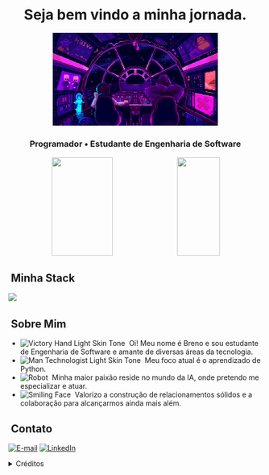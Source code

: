 <h1 align="center">
  Seja bem vindo a minha jornada.
</h1>

<div align="center">
  <!--<img height="350em" src="https://user-images.githubusercontent.com/86995782/142670003-04a3bfd4-4dcf-421a-854f-dcdb3931bddb.gif"/>-->
  <img width="65%" src="assets/banner-solo.gif"/>
</div>

<h3 align="center">
  Programador • Estudante de Engenharia de Software
</h3>

<div align="center">
  
  <img width="49%" height="195px" src="https://github-readme-stats.vercel.app/api?username=breno-ceribeli&show_icons=true&count_private=true&title_color=80F7D4&icon_color=9d00ff&text_color=c9d1d9&bg_color=0d1117&border_color=fff0" />
  <img width="41%" height="195px" src="https://github-readme-stats.vercel.app/api/top-langs/?username=breno-ceribeli&layout=compact&title_color=80F7D4&text_color=fff&bg_color=0d1117&border_color=fff0" />
  
</div>


## &nbsp;Minha Stack

<img src="https://skillicons.dev/icons?i=vscode,html,css,js,py,git,github&theme=dark"/>

## &nbsp;Sobre Mim

- <img src="https://raw.githubusercontent.com/Tarikul-Islam-Anik/Animated-Fluent-Emojis/master/Emojis/Hand%20gestures/Victory%20Hand%20Light%20Skin%20Tone.png" alt="Victory Hand Light Skin Tone" width="25" height="25" /> &nbsp;Oi! Meu nome é Breno e sou estudante de Engenharia de Software e amante de diversas áreas da tecnologia. <br>
- <img src="https://raw.githubusercontent.com/Tarikul-Islam-Anik/Animated-Fluent-Emojis/master/Emojis/People%20with%20professions/Man%20Technologist%20Light%20Skin%20Tone.png" alt="Man Technologist Light Skin Tone" width="25" height="25" /> &nbsp;Meu foco atual é o aprendizado de Python. <br>
- <img src="https://raw.githubusercontent.com/Tarikul-Islam-Anik/Animated-Fluent-Emojis/master/Emojis/Smilies/Robot.png" alt="Robot" width="25" height="25" /> &nbsp;Minha maior paixão reside no mundo da IA, onde pretendo me especializar e atuar. <br>
- <img src="https://raw.githubusercontent.com/Tarikul-Islam-Anik/Animated-Fluent-Emojis/master/Emojis/Smilies/Smiling%20Face.png" alt="Smiling Face" width="25" height="25" /> &nbsp;Valorizo a construção de relacionamentos sólidos e a colaboração para alcançarmos ainda mais além.


## &nbsp;Contato

<div align="left">
<p>
<a href="mailto:ceribelibreno@gmail.com"><img src="https://img.shields.io/badge/-email-020114?style=for-the-badge&amp;logo=gmail&amp;logoColor=6ED2B6&amp;color:FFF" alt="E-mail"></a>
<a href="https://www.linkedin.com/in/breno-fernandes-ceribeli"><img src="https://img.shields.io/badge/-LinkedIn-020114?style=for-the-badge&amp;logo=linkedin&amp;logoColor=6ED2B6&amp;color:FFF" alt="LinkedIn"></a>
</p>
</div>

<details align="left">
  <summary>Créditos</summary>
  <br>
  - GitHub Stats by <a href="https://github.com/anuraghazra/github-readme-stats">anuraghazra</a>
  <br>
  - <a href="https://skillicons.dev"> Skill icons </a>
  <br>
  - Animated emojis provided by <a href="https://github.com/Tarikul-Islam-Anik/Animated-Fluent-Emojis">Tarikul Islam Anik</a>
</details>
